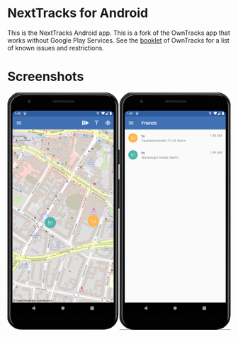 NextTracks for Android
=======

This is the NextTracks Android app.
This is a fork of the OwnTracks app that works without Google Play Services.
See the [booklet](http://owntracks.org/booklet/features/android/) of OwnTracks for a list of known issues and restrictions.

# Screenshots

![screenshot](project/screenshot.png)
